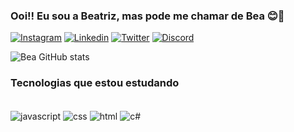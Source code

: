 ### Ooi!! Eu sou a Beatriz, mas pode me chamar de Bea 😊👋

[![Instagram](https://img.shields.io/badge/Instagram-E4405F?style=for-the-badge&logo=instagram&logoColor=white)](https://www.instagram.com/vitoriaasor/)
[![Linkedin](https://img.shields.io/badge/LinkedIn-0077B5?style=for-the-badge&logo=linkedin&logoColor=white)](https://www.linkedin.com/feed/?trk=onboarding-landing)
[![Twitter](https://img.shields.io/badge/Twitter-1DA1F2?style=for-the-badge&logo=twitter&logoColor=white)](https://twitter.com/__b__e__a__)
[![Discord](https://img.shields.io/badge/Discord-7289DA?style=for-the-badge&logo=discord&logoColor=white)](https://discord.com/channels/@me)

![Bea GitHub stats](https://github-readme-stats.vercel.app/api?username=bealatrix&show_icons=true&theme=transparent)

### Tecnologias que estou estudando

<div style ="display: inline_block"><br/>
  <img align="center" alt="javascript" src="https://img.shields.io/badge/JavaScript-F7DF1E?style=for-the-badge&logo=javascript&logoColor=black" />
  <img align="center" alt="css" src="https://img.shields.io/badge/CSS-239120?&style=for-the-badge&logo=css3&logoColor=white" />
  <img align="center" alt="html" src="https://img.shields.io/badge/HTML5-E34F26?style=for-the-badge&logo=html5&logoColor=white" />
  <img align="center" alt="c#" src="https://img.shields.io/badge/C%23-239120?style=for-the-badge&logo=c-sharp&logoColor=white" />
  </div><br/>

